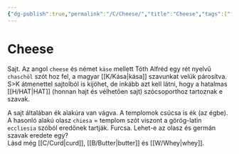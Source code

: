 ```yaml
---
{"dg-publish":true,"permalink":"/C/Cheese/","title":"Cheese","tags":["formatted🟢"],"created":"2023-10-13T02:06","updated":"2023-10-13T02:06"}
---
```



# Cheese



Sajt. Az angol `cheese` és német `käse` mellett Tóth Alfréd egy rét nyelvű `chaschöl` szót hoz fel, a magyar [[K/Kása\|kása]] szavunkat velük párosítva. S>K átmenettel sajtolból is kijöhet, de inkább azt kell látni, hogy a hatalmas [[H/HAT\|HAT]] (honnan hajt és vélhetően sajt) szócsoporthoz tartoznak e szavak.  

A sajt általában ék alakúra van vágva. A templomok csúcsa is ék (az égbe). A hasonló alakú olasz `chiesa` = templom szót viszont a görög-latin `eccliesia` szóból eredőnek tartják. Furcsa. Lehet-e az olasz és germán szavak eredete egy?  
Lásd még [[C/Curd\|curd]], [[B/Butter\|butter]] és [[W/Whey\|whey]]. 